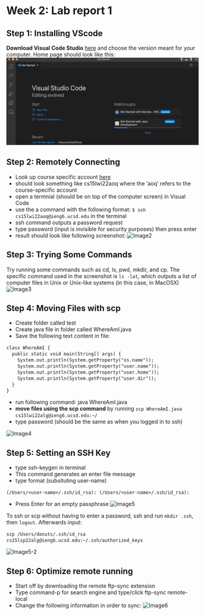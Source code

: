 # Week 2: Lab report 1
## **Step 1:** Installing VScode
__Download Visual Code Studio__ [here](https://code.visualstudio.com/)
and choose the version meant for your computer. Home page should look like this: 
![Image1](step1.png)

## **Step 2:** Remotely Connecting
- Look up course specific account [here](https://code.visualstudio.com/)
- should look something like cs15lwi22aoq where the ‘aoq’ refers to the course-specific account
- open a termnial (should be on top of the computer screen) in Visual Code
- use the a command with the following format:
```$ ssh cs15lwi22aoq@ieng6.ucsd.edu``` in the terminal 
- ssh command outputs a password request
- type password (input is invisible for security purposes) then press enter
- result should look like following screenshot: 
![Image2](step2.png)

## **Step 3:** Trying Some Commands
Try running some commands such as cd, ls, pwd, mkdir, and cp. The specific command used in the screenshot is ```ls -lat```, which outputs a list of computer files in Unix or Unix-like systems (in this case, in MacOSX)
![Image3](step3.png)

## **Step 4:** Moving Files with scp
- Create folder called test
- Create java file in folder called WhereAmI.java 
- Save the following text content in file:
```
class WhereAmI {
  public static void main(String[] args) {
    System.out.println(System.getProperty("os.name"));
    System.out.println(System.getProperty("user.name"));
    System.out.println(System.getProperty("user.home"));
    System.out.println(System.getProperty("user.dir"));
  }
}
```
- run following command: java WhereAmI.java 
- __move files using the scp command__ by running ```scp WhereAmI.java cs15lwi22alg@ieng6.ucsd.edu:~/```
- type password (should be the same as when you logged in to ssh)

![Image4](step4.png)

## **Step 5:** Setting an SSH Key
- type ssh-keygen in terminal
- This command generates an enter file message
- type format (subsituting user-name)
```
(/Users/<user-name>/.ssh/id_rsa): (/Users/<user-name>/.ssh/id_rsa):
```
- Press Enter for an empty passphrase
![Image5](step5.png)

To ssh or scp without having to enter a password, ssh and run ```mkdir .ssh```, then ```logout```. Afterwards input:
```
scp /Users/donuts/.ssh/id_rsa cs15lsp22alg@ieng6.ucsd.edu:~/.ssh/authorized_keys
```
![Image5-2](step5-2.png)
## **Step 6:** Optimize remote running
- Start off by downloading the remote ftp-sync extension
- Type command-p for search engine and type/click ftp-sync remote-local
- Change the following information in order to sync:
![Image6](step6.png)








